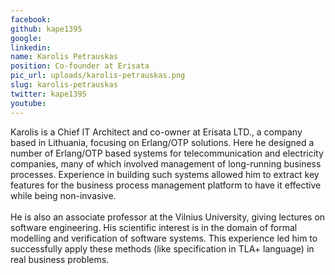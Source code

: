 ```yaml
---
facebook: 
github: kape1395
google: 
linkedin: 
name: Karolis Petrauskas
position: Co-founder at Erisata
pic_url: uploads/karolis-petrauskas.png
slug: karolis-petrauskas
twitter: kape1395
youtube: 
---
```

<p>Karolis is a Chief IT Architect and co-owner at Erisata LTD., a company based in Lithuania, focusing on Erlang/OTP solutions. Here he designed a number of Erlang/OTP based systems for telecommunication and electricity companies, many of which involved management of long-running business processes. Experience in building such systems allowed him to extract key features for the business process management platform to have it effective while being non-invasive.<br />
<br />
He is also an associate professor at the Vilnius University, giving lectures on software engineering. His scientific interest is in the domain of formal modelling and verification of software systems. This experience led him to successfully apply these methods (like specification in TLA+ language) in real business problems.</p>
